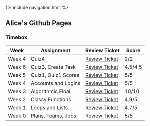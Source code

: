 {% include navigation.html %}

## Alice's Github Pages


### Timebox


|Week|Assignment|Review Ticket|Score|
|--------|---------|-------|-------|
|Week 4|Quiz4| [Review Ticket](https://github.com/tangalice/curly-chopstick/issues/10) | 2/2
|Week 6|Quiz3, Create Task| [Review Ticket](https://github.com/tangalice/curly-chopstick/issues/8) | 4.5/4.5
|Week 5|Quiz1, Quiz1 Scores| [Review Ticket](https://github.com/tangalice/curly-chopstick/issues/7) | 5/5
|Week 4|Accounts and Logins| [Review Ticket](https://github.com/tangalice/curly-chopstick/issues/5) | 5/5
|Week 3|Algorithmic Final| [Review Ticket](https://github.com/tangalice/curly-chopstick/issues/4) | 10/10
|Week 2|Classy Functions| [Review Ticket](https://github.com/tangalice/curly-chopstick/issues/3) | 4.9/5
|Week 1|Loops and Lists|[Review Ticket](https://github.com/tangalice/curly-chopstick/issues/2) | 4.7/5
|Week 0|Plans, Teams, Jobs|[Review Ticket](https://github.com/tangalice/curly-chopstick/issues/1) | 5/5
